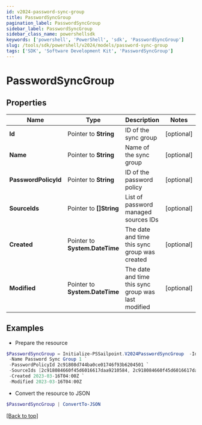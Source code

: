 ```yaml
---
id: v2024-password-sync-group
title: PasswordSyncGroup
pagination_label: PasswordSyncGroup
sidebar_label: PasswordSyncGroup
sidebar_class_name: powershellsdk
keywords: ['powershell', 'PowerShell', 'sdk', 'PasswordSyncGroup'] 
slug: /tools/sdk/powershell/v2024/models/password-sync-group
tags: ['SDK', 'Software Development Kit', 'PasswordSyncGroup']
---
```



# PasswordSyncGroup

## Properties

Name | Type | Description | Notes
------------ | ------------- | ------------- | -------------
**Id** |  Pointer to **String** | ID of the sync group | [optional] 
**Name** |  Pointer to **String** | Name of the sync group | [optional] 
**PasswordPolicyId** |  Pointer to **String** | ID of the password policy | [optional] 
**SourceIds** |  Pointer to **[]String** | List of password managed sources IDs | [optional] 
**Created** |  Pointer to **System.DateTime** | The date and time this sync group was created | [optional] 
**Modified** |  Pointer to **System.DateTime** | The date and time this sync group was last modified | [optional] 

## Examples

- Prepare the resource
```powershell
$PasswordSyncGroup = Initialize-PSSailpoint.V2024PasswordSyncGroup  -Id 6881f631-3bd5-4213-9c75-8e05cc3e35dd `
 -Name Password Sync Group 1 `
 -PasswordPolicyId 2c91808d744ba0ce01746f93b6204501 `
 -SourceIds [2c918084660f45d6016617daa9210584, 2c918084660f45d6016617daa9210500] `
 -Created 2023-03-16T04:00Z `
 -Modified 2023-03-16T04:00Z
```

- Convert the resource to JSON
```powershell
$PasswordSyncGroup | ConvertTo-JSON
```


[[Back to top]](#) 

